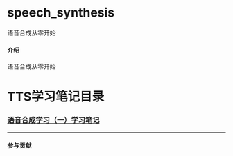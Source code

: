 # speech_synthesis
语音合成从零开始
#### 介绍
语音合成从零开始

# **TTS学习笔记目录** #
### [语音合成学习（一）学习笔记](https://github.com/alin995/speech_synthesis/blob/main/TTS%E5%AD%A6%E4%B9%A0%E7%AC%94%E8%AE%B0/%E8%AF%AD%E9%9F%B3%E5%90%88%E6%88%90%E5%AD%A6%E4%B9%A0%EF%BC%88%E4%B8%80%EF%BC%89%E5%AD%A6%E4%B9%A0%E7%AC%94%E8%AE%B0.md) ###





***

#### 参与贡献
